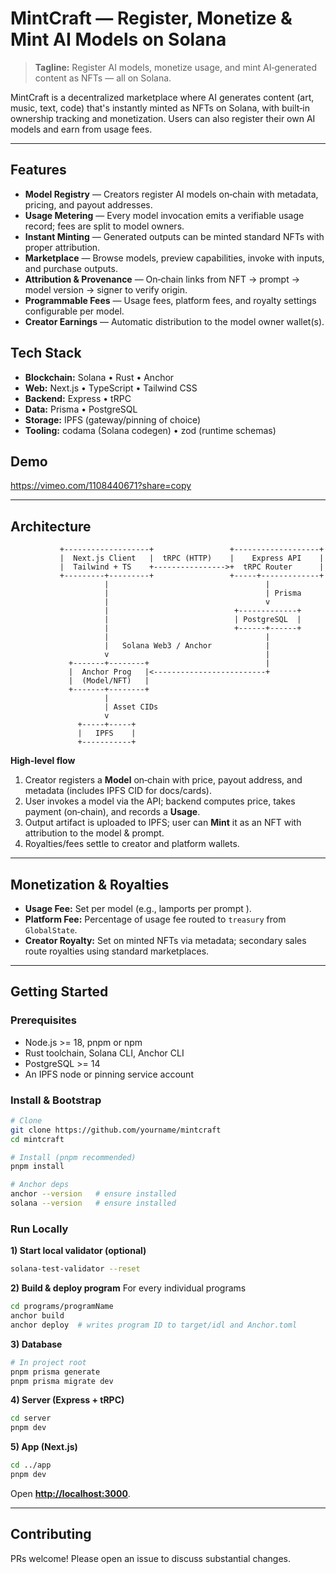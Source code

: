 # MintCraft — Register, Monetize & Mint AI Models on Solana

> **Tagline:** Register AI models, monetize usage, and mint AI‑generated content as NFTs — all on Solana.

MintCraft is a decentralized marketplace where AI generates content (art, music, text, code) that's instantly minted as NFTs on Solana, with built‑in ownership tracking and monetization. Users can also register their own AI models and earn from usage fees.

---


## Features

* **Model Registry** — Creators register AI models on‑chain with metadata, pricing, and payout addresses.
* **Usage Metering** — Every model invocation emits a verifiable usage record; fees are split to model owners.
* **Instant Minting** — Generated outputs can be minted standard NFTs with proper attribution.
* **Marketplace** — Browse models, preview capabilities, invoke with inputs, and purchase outputs.
* **Attribution & Provenance** — On‑chain links from NFT → prompt → model version → signer to verify origin.
* **Programmable Fees** — Usage fees, platform fees, and royalty settings configurable per model.
* **Creator Earnings** — Automatic distribution to the model owner wallet(s).

## Tech Stack

* **Blockchain:** Solana • Rust • Anchor
* **Web:** Next.js • TypeScript • Tailwind CSS
* **Backend:** Express • tRPC
* **Data:** Prisma • PostgreSQL
* **Storage:** IPFS (gateway/pinning of choice)
* **Tooling:** codama (Solana codegen) • zod (runtime schemas)

## Demo 
https://vimeo.com/1108440671?share=copy

---

## Architecture

```
           +-------------------+                 +-------------------+
           |  Next.js Client   |  tRPC (HTTP)    |    Express API    |
           |  Tailwind + TS    +---------------->+  tRPC Router      |
           +---------+---------+                 +-----+-------------+
                     |                                   |
                     |                                   | Prisma
                     |                                   v
                     |                            +-------------+
                     |                            | PostgreSQL  |
                     |                            +------+------+
                     |                                   |
                     |   Solana Web3 / Anchor            |
                     v                                   |
             +-------+--------+                          |
             |  Anchor Prog   |<-------------------------+
             |  (Model/NFT)   |
             +-------+--------+
                     |
                     | Asset CIDs
                     v
               +-----+-----+
               |   IPFS    |
               +-----------+
```

**High‑level flow**

1. Creator registers a **Model** on‑chain with price, payout address, and metadata (includes IPFS CID for docs/cards).
2. User invokes a model via the API; backend computes price, takes payment (on‑chain), and records a **Usage**.
3. Output artifact is uploaded to IPFS; user can **Mint** it as an NFT with attribution to the model & prompt.
4. Royalties/fees settle to creator and platform wallets.

---

## Monetization & Royalties

* **Usage Fee:** Set per model (e.g., lamports per prompt ).
* **Platform Fee:** Percentage of usage fee routed to `treasury` from `GlobalState`.
* **Creator Royalty:** Set on minted NFTs via metadata; secondary sales route royalties using standard marketplaces.

---

## Getting Started

### Prerequisites

* Node.js >= 18, pnpm or npm
* Rust toolchain, Solana CLI, Anchor CLI
* PostgreSQL >= 14
* An IPFS node or pinning service account


### Install & Bootstrap

```bash
# Clone
git clone https://github.com/yourname/mintcraft
cd mintcraft

# Install (pnpm recommended)
pnpm install

# Anchor deps
anchor --version   # ensure installed
solana --version   # ensure installed
```

### Run Locally

**1) Start local validator (optional)**

```bash
solana-test-validator --reset
```

**2) Build & deploy program**
For every individual programs 
```bash
cd programs/programName
anchor build
anchor deploy  # writes program ID to target/idl and Anchor.toml
```

**3) Database**

```bash
# In project root
pnpm prisma generate
pnpm prisma migrate dev
```

**4) Server (Express + tRPC)**

```bash
cd server
pnpm dev
```

**5) App (Next.js)**

```bash
cd ../app
pnpm dev
```

Open **[http://localhost:3000](http://localhost:3000)**.

---

## Contributing

PRs welcome! Please open an issue to discuss substantial changes.
